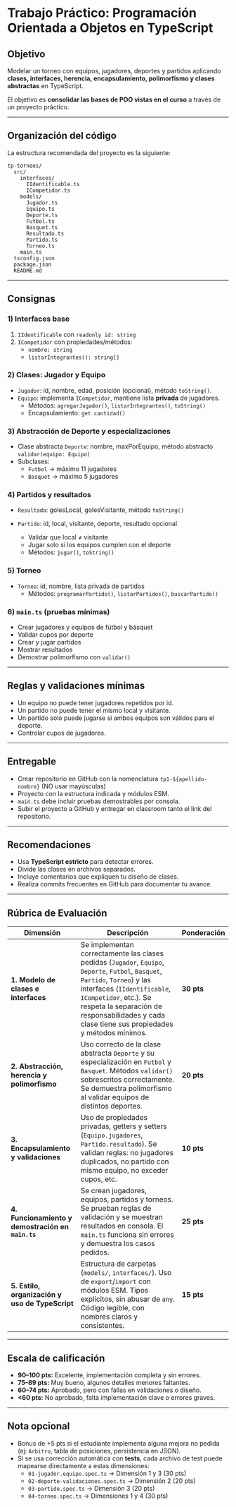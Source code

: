 # Trabajo Práctico: Programación Orientada a Objetos en TypeScript

## Objetivo

Modelar un torneo con equipos, jugadores, deportes y partidos aplicando **clases, interfaces, herencia, encapsulamiento, polimorfismo y clases abstractas** en TypeScript.

El objetivo es **consolidar las bases de POO vistas en el curso** a través de un proyecto práctico.

---

## Organización del código

La estructura recomendada del proyecto es la siguiente:

```
tp-torneos/
  src/
    interfaces/
      IIdentificable.ts
      ICompetidor.ts
    models/
      Jugador.ts
      Equipo.ts
      Deporte.ts
      Futbol.ts
      Basquet.ts
      Resultado.ts
      Partido.ts
      Torneo.ts
    main.ts
  tsconfig.json
  package.json
  README.md
```

---

## Consignas

### 1) Interfaces base

1. `IIdentificable` con `readonly id: string`
2. `ICompetidor` con propiedades/métodos:
   - `nombre: string`
   - `listarIntegrantes(): string[]`

### 2) Clases: Jugador y Equipo

- `Jugador`: id, nombre, edad, posición (opcional), método `toString()`.
- `Equipo`: implementa `ICompetidor`, mantiene lista **privada** de jugadores.
  - Métodos: `agregarJugador()`, `listarIntegrantes()`, `toString()`
  - Encapsulamiento: `get cantidad()`

### 3) Abstracción de Deporte y especializaciones

- Clase abstracta `Deporte`: nombre, maxPorEquipo, método abstracto `validar(equipo: Equipo)`
- Subclases:
  - `Futbol` → máximo 11 jugadores
  - `Basquet` → máximo 5 jugadores

### 4) Partidos y resultados

- `Resultado`: golesLocal, golesVisitante, método `toString()`

- `Partido`: id, local, visitante, deporte, resultado opcional
  - Validar que local ≠ visitante
  - Jugar solo si los equipos cumplen con el deporte
  - Métodos: `jugar()`, `toString()`

### 5) Torneo

- `Torneo`: id, nombre, lista privada de partidos
  - Métodos: `programarPartido()`, `listarPartidos()`, `buscarPartido()`

### 6) `main.ts` (pruebas mínimas)

- Crear jugadores y equipos de fútbol y básquet
- Validar cupos por deporte
- Crear y jugar partidos
- Mostrar resultados
- Demostrar polimorfismo con `validar()`

---

## Reglas y validaciones mínimas

- Un equipo no puede tener jugadores repetidos por id.
- Un partido no puede tener el mismo local y visitante.
- Un partido solo puede jugarse si ambos equipos son válidos para el deporte.
- Controlar cupos de jugadores.

---

## Entregable

- Crear repositorio en GitHub con la nomenclatura `tp1-${apellido-nombre}` (NO usar mayúsculas)
- Proyecto con la estructura indicada y módulos ESM.
- `main.ts` debe incluir pruebas demostrables por consola.
- Subir el proyecto a GitHub y entregar en classroom tanto el link del repositorio.

---

## Recomendaciones

- Usa **TypeScript estricto** para detectar errores.
- Divide las clases en archivos separados.
- Incluye comentarios que expliquen tu diseño de clases.
- Realiza commits frecuentes en GitHub para documentar tu avance.

---

## Rúbrica de Evaluación

| Dimensión                                         | Descripción                                                                                                                                                                                                                                                                              | Ponderación |
| ------------------------------------------------- | ---------------------------------------------------------------------------------------------------------------------------------------------------------------------------------------------------------------------------------------------------------------------------------------- | ----------- |
| **1. Modelo de clases e interfaces**              | Se implementan correctamente las clases pedidas (`Jugador`, `Equipo`, `Deporte`, `Futbol`, `Basquet`, `Partido`, `Torneo`) y las interfaces (`IIdentificable`, `ICompetidor`, etc.). Se respeta la separación de responsabilidades y cada clase tiene sus propiedades y métodos mínimos. | **30 pts**  |
| **2. Abstracción, herencia y polimorfismo**       | Uso correcto de la clase abstracta `Deporte` y su especialización en `Futbol` y `Basquet`. Métodos `validar()` sobrescritos correctamente. Se demuestra polimorfismo al validar equipos de distintos deportes.                                                                           | **20 pts**  |
| **3. Encapsulamiento y validaciones**             | Uso de propiedades privadas, getters y setters (`Equipo.jugadores`, `Partido.resultado`). Se validan reglas: no jugadores duplicados, no partido con mismo equipo, no exceder cupos, etc.                                                                                                | **10 pts**  |
| **4. Funcionamiento y demostración en `main.ts`** | Se crean jugadores, equipos, partidos y torneos. Se prueban reglas de validación y se muestran resultados en consola. El `main.ts` funciona sin errores y demuestra los casos pedidos.                                                                                                   | **25 pts**  |
| **5. Estilo, organización y uso de TypeScript**   | Estructura de carpetas (`models/`, `interfaces/`). Uso de `export`/`import` con módulos ESM. Tipos explícitos, sin abusar de `any`. Código legible, con nombres claros y consistentes.                                                                                                   | **15 pts**  |

---

## Escala de calificación

- **90–100 pts:** Excelente, implementación completa y sin errores.
- **75–89 pts:** Muy bueno, algunos detalles menores faltantes.
- **60–74 pts:** Aprobado, pero con fallas en validaciones o diseño.
- **<60 pts:** No aprobado, falta implementación clave o errores graves.

---

## Nota opcional

- Bonus de +5 pts si el estudiante implementa alguna mejora no pedida (ej: `Arbitro`, tabla de posiciones, persistencia en JSON).
- Si se usa corrección automática con **tests**, cada archivo de test puede mapearse directamente a estas dimensiones:
  - `01-jugador.equipo.spec.ts` → Dimensión 1 y 3 (30 pts)
  - `02-deporte-validaciones.spec.ts` → Dimensión 2 (20 pts)
  - `03-partido.spec.ts` → Dimensión 3 (20 pts)
  - `04-torneo.spec.ts` → Dimensiones 1 y 4 (30 pts)
